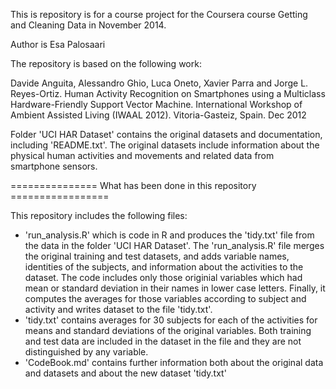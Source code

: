 This is repository is for a course project for the Coursera course Getting and Cleaning Data in November 2014.

Author is Esa Palosaari

The repository is based on the following work:

Davide Anguita, Alessandro Ghio, Luca Oneto, Xavier Parra and Jorge L. Reyes-Ortiz. Human Activity Recognition on Smartphones using a Multiclass Hardware-Friendly Support Vector Machine. International Workshop of Ambient Assisted Living (IWAAL 2012). Vitoria-Gasteiz, Spain. Dec 2012

Folder 'UCI HAR Dataset' contains the original datasets and documentation,
including 'README.txt'. The original datasets include information about the physical human activities and movements and related data from smartphone sensors.

=============== What has been done in this repository =================

This repository includes the following files:
- 'run_analysis.R' which is code in R and produces the 'tidy.txt' file from the data in the folder 'UCI HAR Dataset'. The 'run_analysis.R' file merges the original training and test datasets, and adds variable names, identities of the subjects, and information about the activities to the dataset. The code includes only those originial variables which had mean or standard deviation in their names in lower case letters. Finally, it computes the averages for those variables according to subject and activity and writes dataset to the file 'tidy.txt'.
- 'tidy.txt' contains averages for 30 subjects for each of the activities for means and standard deviations of the original variables. Both training and test data are included in the dataset in the file and they are not distinguished by any variable.
- 'CodeBook.md' contains further information both about the original data and datasets and about the new dataset 'tidy.txt'



